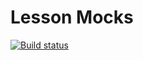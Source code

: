 # Lesson Mocks
[![Build status](https://ci.appveyor.com/api/projects/status/k6fdc83mora7n58b?svg=true)](https://ci.appveyor.com/project/igrkirillov/lesson-mocks)